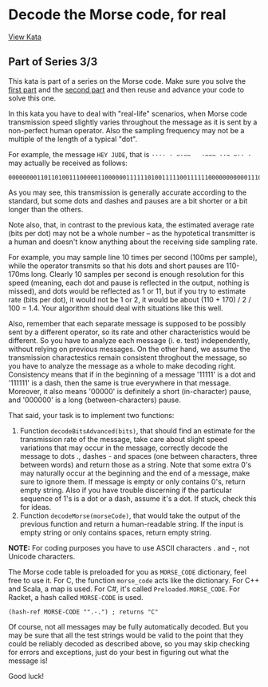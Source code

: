 # Decode the Morse code, for real

[View Kata](https://www.codewars.com/kata/decode-the-morse-code-for-real)

## Part of Series 3/3  

This kata is part of a series on the Morse code. Make sure you solve the [first part](https://www.codewars.com/kata/decode-the-morse-code) and the [second part](https://www.codewars.com/kata/decode-the-morse-code-advanced) and then reuse and advance your code to solve this one.

In this kata you have to deal with "real-life" scenarios, when Morse code transmission speed slightly varies throughout the message as it is sent by a non-perfect human operator. Also the sampling frequency may not be a multiple of the length of a typical "dot".

For example, the message `HEY JUDE`, that is `···· · −·−−   ·−−− ··− −·· ·` may actually be received as follows:

```bin
0000000011011010011100000110000001111110100111110011111100000000000111011111111011111011111000000101100011111100000111110011101100000100000
```

As you may see, this transmission is generally accurate according to the standard, but some dots and dashes and pauses are a bit shorter or a bit longer than the others.

Note also, that, in contrast to the previous kata, the estimated average rate (bits per dot) may not be a whole number – as the hypotetical transmitter is a human and doesn't know anything about the receiving side sampling rate.

For example, you may sample line 10 times per second (100ms per sample), while the operator transmits so that his dots and short pauses are 110-170ms long. Clearly 10 samples per second is enough resolution for this speed (meaning, each dot and pause is reflected in the output, nothing is missed), and dots would be reflected as 1 or 11, but if you try to estimate rate (bits per dot), it would not be 1 or 2, it would be about (110 + 170) / 2 / 100 = 1.4. Your algorithm should deal with situations like this well.

Also, remember that each separate message is supposed to be possibly sent by a different operator, so its rate and other characteristics would be different. So you have to analyze each message (i. e. test) independently, without relying on previous messages. On the other hand, we assume the transmission charactestics remain consistent throghout the message, so you have to analyze the message as a whole to make decoding right. Consistency means that if in the beginning of a message '11111' is a dot and '111111' is a dash, then the same is true everywhere in that message. Moreover, it also means '00000' is definitely a short (in-character) pause, and '000000' is a long (between-characters) pause.

That said, your task is to implement two functions:

1. Function `decodeBitsAdvanced(bits)`, that should find an estimate for the transmission rate of the message, take care about slight speed variations that may occur in the message, correctly decode the message to dots ., dashes - and spaces (one between characters, three between words) and return those as a string. Note that some extra 0's may naturally occur at the beginning and the end of a message, make sure to ignore them. If message is empty or only contains 0's, return empty string. Also if you have trouble discerning if the particular sequence of 1's is a dot or a dash, assume it's a dot. If stuck, check this for ideas.  
2. Function `decodeMorse(morseCode)`, that would take the output of the previous function and return a human-readable string. If the input is empty string or only contains spaces, return empty string.  

**NOTE:** For coding purposes you have to use ASCII characters . and -, not Unicode characters.

The Morse code table is preloaded for you as `MORSE_CODE` dictionary, feel free to use it. For C, the function `morse_code` acts like the dictionary. For C++ and Scala, a map is used. For C#, it's called `Preloaded.MORSE_CODE`. For Racket, a hash called `MORSE-CODE` is used.

```racket
(hash-ref MORSE-CODE "".-.") ; returns "C"
```

Of course, not all messages may be fully automatically decoded. But you may be sure that all the test strings would be valid to the point that they could be reliably decoded as described above, so you may skip checking for errors and exceptions, just do your best in figuring out what the message is!

Good luck!  
